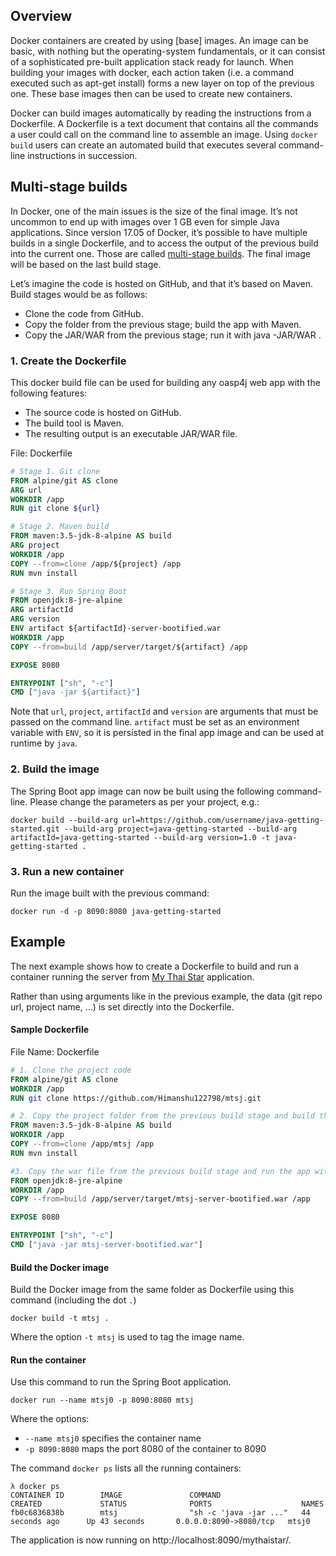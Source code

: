 ## Overview 
 
Docker containers are created by using [base] images. An image can be basic, with nothing but the operating-system fundamentals, or it can consist of a sophisticated pre-built application stack ready for launch. When building your images with docker, each action taken (i.e. a command executed such as apt-get install) forms a new layer on top of the previous one. These base images then can be used to create new containers.

 Docker can build images automatically by reading the instructions from a Dockerfile. A Dockerfile is a text document that contains all the commands a user could call on the command line to assemble an image. Using `docker build` users can create an automated build that executes several command-line instructions in succession.

## Multi-stage builds
In Docker, one of the main issues is the size of the final image. It’s not uncommon to end up with images over 1 GB even for simple Java applications. Since version 17.05 of Docker, it’s possible to have multiple builds in a single Dockerfile, and to access the output of the previous build into the current one. Those are called 
[multi-stage builds](https://docs.docker.com/engine/userguide/eng-image/multistage-build/).
The final image will be based on the last build stage.

Let’s imagine the code is hosted on GitHub, and that it’s based on Maven. Build stages would be as follows:

*  Clone the code from GitHub.
* Copy the folder from the previous stage; build the app with Maven.
* Copy the JAR/WAR from the previous stage; run it with java -JAR/WAR .

### 1. Create the Dockerfile
This docker build file can be used for building any oasp4j web app with the following 
features:

*   The source code is hosted on GitHub.
*   The build tool is Maven.
*   The resulting output is an executable JAR/WAR file.

File: Dockerfile
```Dockerfile
# Stage 1. Git clone
FROM alpine/git AS clone
ARG url
WORKDIR /app
RUN git clone ${url}

# Stage 2. Maven build
FROM maven:3.5-jdk-8-alpine AS build
ARG project
WORKDIR /app
COPY --from=clone /app/${project} /app
RUN mvn install

# Stage 3. Run Spring Boot
FROM openjdk:8-jre-alpine
ARG artifactId
ARG version
ENV artifact ${artifactId}-server-bootified.war
WORKDIR /app
COPY --from=build /app/server/target/${artifact} /app

EXPOSE 8080

ENTRYPOINT ["sh", "-c"]
CMD ["java -jar ${artifact}"]
```
Note that `url`, `project`, `artifactId` and `version` are arguments that must be 
passed on the command line. 
`artifact` must be set as an environment variable with `ENV`, so it is persisted in the final
app image and can be used at runtime by `java`.

### 2. Build the image
The Spring Boot app image can now be built using the following command-line. 
Please change the parameters as per your project, e.g.:

```
docker build --build-arg url=https://github.com/username/java-getting-started.git --build-arg project=java-getting-started --build-arg artifactId=java-getting-started --build-arg version=1.0 -t java-getting-started .
```
### 3. Run a new container
Run the image built with the previous command:
```
docker run -d -p 8090:8080 java-getting-started
```

## Example

The next example shows how to create a Dockerfile to build and run a container 
running the server from [My Thai Star](https://github.com/oasp/my-thai-star) application.

Rather than using arguments like in the previous example, the data 
(git repo url, project name, ...) is set directly into the Dockerfile.

#### Sample Dockerfile
File Name: Dockerfile 
```Dockerfile
# 1. Clone the project code
FROM alpine/git AS clone
WORKDIR /app
RUN git clone https://github.com/Himanshu122798/mtsj.git

# 2. Copy the project folder from the previous build stage and build the app with maven
FROM maven:3.5-jdk-8-alpine AS build
WORKDIR /app
COPY --from=clone /app/mtsj /app
RUN mvn install

#3. Copy the war file from the previous build stage and run the app with java
FROM openjdk:8-jre-alpine
WORKDIR /app
COPY --from=build /app/server/target/mtsj-server-bootified.war /app

EXPOSE 8080

ENTRYPOINT ["sh", "-c"]  
CMD ["java -jar mtsj-server-bootified.war"]
```

#### Build the Docker image
Build the Docker image from the same folder as Dockerfile using this command (including the dot `.`)

```
docker build -t mtsj .
```

Where the option `-t mtsj` is used to tag the image name.

#### Run the container
Use this command to run the Spring Boot application.
```
docker run --name mtsj0 -p 8090:8080 mtsj
```
Where the options:
* `--name mtsj0` specifies the container name
* `-p 8090:8080` maps the port 8080 of the container to 8090

The command `docker ps` lists all the running containers:
```
λ docker ps
CONTAINER ID        IMAGE               COMMAND                  CREATED             STATUS              PORTS                    NAMES
fb0c6836838b        mtsj                "sh -c 'java -jar ..."   44 seconds ago      Up 43 seconds       0.0.0.0:8090->8080/tcp   mtsj0
```

The application is now running on http://localhost:8090/mythaistar/.